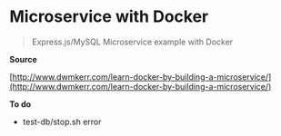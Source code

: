 # Microservice with Docker

> Express.js/MySQL Microservice example with Docker

__Source__

[http://www.dwmkerr.com/learn-docker-by-building-a-microservice/](http://www.dwmkerr.com/learn-docker-by-building-a-microservice/)

__To do__

- test-db/stop.sh error
